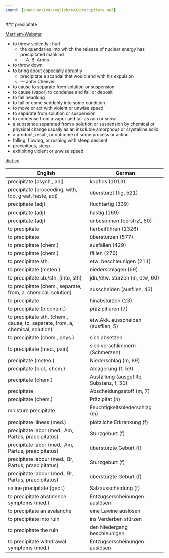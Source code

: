 ```yaml
---
sound: [sound:ankimd/english/mp3/precipitate.mp3]
---
```


\### precipitate

[Merriam-Webster](https://www.merriam-webster.com/dictionary/precipitate)

- to throw violently : hurl
    - the quandaries into which the release of nuclear energy has precipitated mankind
    - — A. B. Arons
- to throw down
- to bring about especially abruptly
    - precipitate a scandal that would end with his expulsion
    - — John Cheever
- to cause to separate from solution or suspension
- to cause (vapor) to condense and fall or deposit
- to fall headlong
- to fall or come suddenly into some condition
- to move or act with violent or unwise speed
- to separate from solution or suspension
- to condense from a vapor and fall as rain or snow
- a substance separated from a solution or suspension by chemical or physical change usually as an insoluble amorphous or crystalline solid
- a product, result, or outcome of some process or action
- falling, flowing, or rushing with steep descent
- precipitous, steep
- exhibiting violent or unwise speed

[dict.cc](https://www.dict.cc/precipitate)

| English        | German       |
| -------------- | ------------ |
| precipitate (psych., adj) | kopflos (1013) |
| precipitate (proceeding, with, too, great, haste, adj) | überstürzt (fig, 521) |
| precipitate (adj) | fluchtartig (339) |
| precipitate (adj) | hastig (169) |
| precipitate (adj) | unbesonnen (berstrzt, 50) |
| to precipitate | herbeiführen (1326) |
| to precipitate | überstürzen (577) |
| to precipitate (chem.) | ausfällen (429) |
| to precipitate (chem.) | fällen (276) |
| to precipitate sth. | etw. beschleunigen (211) |
| to precipitate (meteo.) | niederschlagen (69) |
| to precipitate sb./sth. (into, sth) | jdn./etw. stürzen (in, etw, 60) |
| to precipitate (chem., separate, from, a, chemical, solution) | ausscheiden (ausfllen, 43) |
| to precipitate | hinabstürzen (23) |
| to precipitate (biochem.) | präzipitieren (7) |
| to precipitate sth. (chem., cause, to, separate, from, a, chemical, solution) | etw.Akk. ausscheiden (ausfllen, 5) |
| to precipitate (chem., phys.) | sich absetzen |
| to precipitate (med., pain) | sich verschlimmern (Schmerzen) |
| precipitate (meteo.) | Niederschlag (m, 89) |
| precipitate (biol., chem.) | Ablagerung (f, 59) |
| precipitate (chem.) | Ausfällung (ausgefllte, Substanz, f, 31) |
| precipitate | Abscheidungsstoff (m, 7) |
| precipitate (chem.) | Präzipitat (n) |
| moisture precipitate | Feuchtigkeitsniederschlag (m) |
| precipitate illness (med.) | plötzliche Erkrankung (f) |
| precipitate labor (med., Am, Partus, praecipitatus) | Sturzgeburt (f) |
| precipitate labor (med., Am, Partus, praecipitatus) | überstürzte Geburt (f) |
| precipitate labour (med., Br, Partus, praecipitatus) | Sturzgeburt (f) |
| precipitate labour (med., Br, Partus, praecipitatus) | überstürzte Geburt (f) |
| saline precipitate (geol.) | Salzausscheidung (f) |
| to precipitate abstinence symptoms (med.) | Entzugserscheinungen auslösen |
| to precipitate an avalanche | eine Lawine auslösen |
| to precipitate into ruin | ins Verderben stürzen |
| to precipitate the ruin | den Niedergang beschleunigen |
| to precipitate withdrawal symptoms (med.) | Entzugserscheinungen auslösen |

